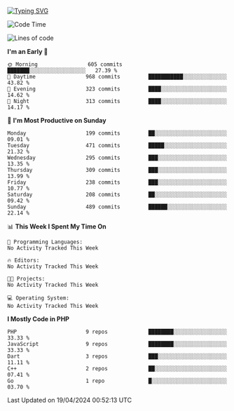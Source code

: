 [![Typing SVG](https://readme-typing-svg.demolab.com?font=Fira+Code&pause=1000&color=F7F7F7&random=false&width=435&lines=Hi+%F0%9F%91%8B%2C+I'm+Rafiu+Sidqi;Junior+Backend+Developer)](https://git.io/typing-svg)
<!--START_SECTION:waka-->
![Code Time](http://img.shields.io/badge/Code%20Time-189%20hrs%2030%20mins-blue)

![Lines of code](https://img.shields.io/badge/From%20Hello%20World%20I%27ve%20Written-805.6%20thousand%20lines%20of%20code-blue)

**I'm an Early 🐤** 

```text
🌞 Morning                605 commits         ███████░░░░░░░░░░░░░░░░░░   27.39 % 
🌆 Daytime                968 commits         ███████████░░░░░░░░░░░░░░   43.82 % 
🌃 Evening                323 commits         ████░░░░░░░░░░░░░░░░░░░░░   14.62 % 
🌙 Night                  313 commits         ████░░░░░░░░░░░░░░░░░░░░░   14.17 % 
```
📅 **I'm Most Productive on Sunday** 

```text
Monday                   199 commits         ██░░░░░░░░░░░░░░░░░░░░░░░   09.01 % 
Tuesday                  471 commits         █████░░░░░░░░░░░░░░░░░░░░   21.32 % 
Wednesday                295 commits         ███░░░░░░░░░░░░░░░░░░░░░░   13.35 % 
Thursday                 309 commits         ███░░░░░░░░░░░░░░░░░░░░░░   13.99 % 
Friday                   238 commits         ███░░░░░░░░░░░░░░░░░░░░░░   10.77 % 
Saturday                 208 commits         ██░░░░░░░░░░░░░░░░░░░░░░░   09.42 % 
Sunday                   489 commits         ██████░░░░░░░░░░░░░░░░░░░   22.14 % 
```


📊 **This Week I Spent My Time On** 

```text
💬 Programming Languages: 
No Activity Tracked This Week

🔥 Editors: 
No Activity Tracked This Week

🐱‍💻 Projects: 
No Activity Tracked This Week

💻 Operating System: 
No Activity Tracked This Week
```

**I Mostly Code in PHP** 

```text
PHP                      9 repos             ████████░░░░░░░░░░░░░░░░░   33.33 % 
JavaScript               9 repos             ████████░░░░░░░░░░░░░░░░░   33.33 % 
Dart                     3 repos             ███░░░░░░░░░░░░░░░░░░░░░░   11.11 % 
C++                      2 repos             ██░░░░░░░░░░░░░░░░░░░░░░░   07.41 % 
Go                       1 repo              █░░░░░░░░░░░░░░░░░░░░░░░░   03.70 % 
```




 Last Updated on 19/04/2024 00:52:13 UTC
<!--END_SECTION:waka-->
